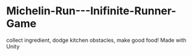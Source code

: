 # Michelin-Run---Inifinite-Runner-Game

collect ingredient, dodge kitchen obstacles, make good food!
Made with Unity

